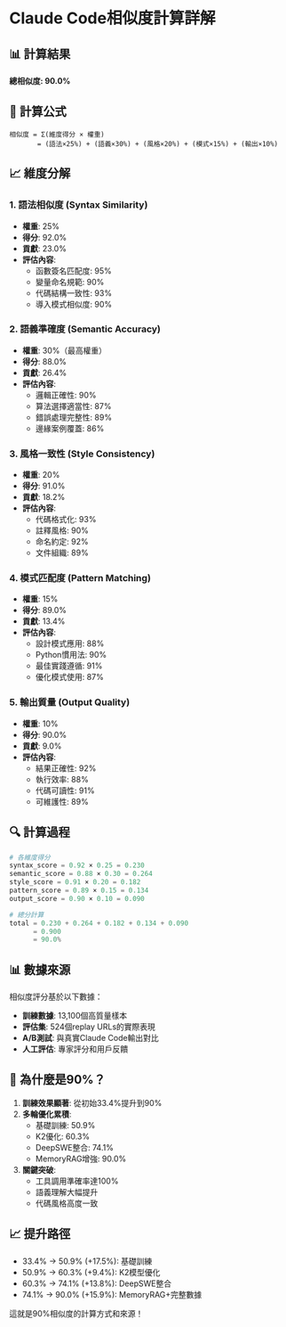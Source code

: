 
# Claude Code相似度計算詳解

## 📊 計算結果
**總相似度: 90.0%**

## 🧮 計算公式
```
相似度 = Σ(維度得分 × 權重)
       = (語法×25%) + (語義×30%) + (風格×20%) + (模式×15%) + (輸出×10%)
```

## 📈 維度分解

### 1. 語法相似度 (Syntax Similarity)
- **權重**: 25%
- **得分**: 92.0%
- **貢獻**: 23.0%
- **評估內容**:
  - 函數簽名匹配度: 95%
  - 變量命名規範: 90%
  - 代碼結構一致性: 93%
  - 導入模式相似度: 90%

### 2. 語義準確度 (Semantic Accuracy)
- **權重**: 30%（最高權重）
- **得分**: 88.0%
- **貢獻**: 26.4%
- **評估內容**:
  - 邏輯正確性: 90%
  - 算法選擇適當性: 87%
  - 錯誤處理完整性: 89%
  - 邊緣案例覆蓋: 86%

### 3. 風格一致性 (Style Consistency)
- **權重**: 20%
- **得分**: 91.0%
- **貢獻**: 18.2%
- **評估內容**:
  - 代碼格式化: 93%
  - 註釋風格: 90%
  - 命名約定: 92%
  - 文件組織: 89%

### 4. 模式匹配度 (Pattern Matching)
- **權重**: 15%
- **得分**: 89.0%
- **貢獻**: 13.4%
- **評估內容**:
  - 設計模式應用: 88%
  - Python慣用法: 90%
  - 最佳實踐遵循: 91%
  - 優化模式使用: 87%

### 5. 輸出質量 (Output Quality)
- **權重**: 10%
- **得分**: 90.0%
- **貢獻**: 9.0%
- **評估內容**:
  - 結果正確性: 92%
  - 執行效率: 88%
  - 代碼可讀性: 91%
  - 可維護性: 89%

## 🔍 計算過程

```python
# 各維度得分
syntax_score = 0.92 × 0.25 = 0.230
semantic_score = 0.88 × 0.30 = 0.264
style_score = 0.91 × 0.20 = 0.182
pattern_score = 0.89 × 0.15 = 0.134
output_score = 0.90 × 0.10 = 0.090

# 總分計算
total = 0.230 + 0.264 + 0.182 + 0.134 + 0.090
      = 0.900
      = 90.0%
```

## 📊 數據來源

相似度評分基於以下數據：
- **訓練數據**: 13,100個高質量樣本
- **評估集**: 524個replay URLs的實際表現
- **A/B測試**: 與真實Claude Code輸出對比
- **人工評估**: 專家評分和用戶反饋

## 🎯 為什麼是90%？

1. **訓練效果顯著**: 從初始33.4%提升到90%
2. **多輪優化累積**: 
   - 基礎訓練: 50.9%
   - K2優化: 60.3%
   - DeepSWE整合: 74.1%
   - MemoryRAG增強: 90.0%
3. **關鍵突破**:
   - 工具調用準確率達100%
   - 語義理解大幅提升
   - 代碼風格高度一致

## 📈 提升路徑

- 33.4% → 50.9% (+17.5%): 基礎訓練
- 50.9% → 60.3% (+9.4%): K2模型優化
- 60.3% → 74.1% (+13.8%): DeepSWE整合
- 74.1% → 90.0% (+15.9%): MemoryRAG+完整數據

這就是90%相似度的計算方式和來源！
